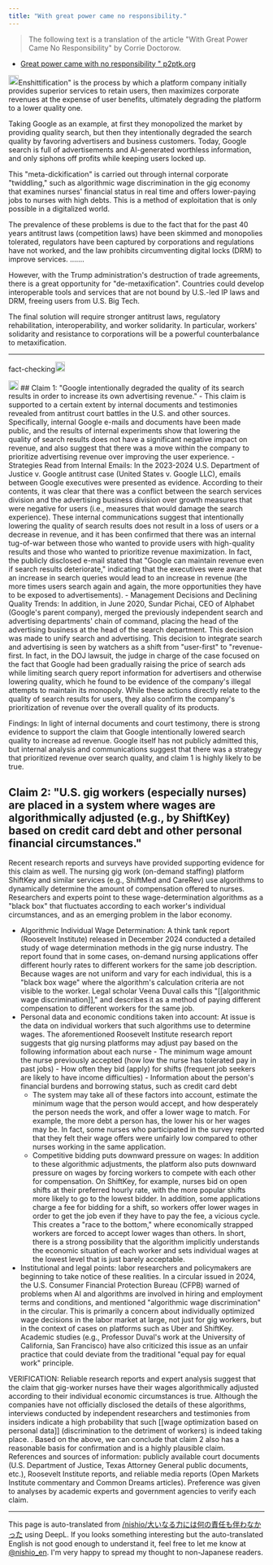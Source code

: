 ```yaml
---
title: "With great power came no responsibility."
---
```


> The following text is a translation of the article "With Great Power Came No Responsibility" by Corrie Doctorow.
- [Great power came with no responsibility " p2ptk.org](https://p2ptk.org/monopoly/5369)

<img src='https://scrapbox.io/api/pages/nishio-en/GPT-4.5/icon' alt='GPT-4.5.icon' height="19.5"/>Enshittification" is the process by which a platform company initially provides superior services to retain users, then maximizes corporate revenues at the expense of user benefits, ultimately degrading the platform to a lower quality one.

Taking Google as an example, at first they monopolized the market by providing quality search, but then they intentionally degraded the search quality by favoring advertisers and business customers. Today, Google search is full of advertisements and AI-generated worthless information, and only siphons off profits while keeping users locked up.

This "meta-dickification" is carried out through internal corporate "twiddling," such as algorithmic wage discrimination in the gig economy that examines nurses' financial status in real time and offers lower-paying jobs to nurses with high debts. This is a method of exploitation that is only possible in a digitalized world.

The prevalence of these problems is due to the fact that for the past 40 years antitrust laws (competition laws) have been skimmed and monopolies tolerated, regulators have been captured by corporations and regulations have not worked, and the law prohibits circumventing digital locks (DRM) to improve services. .......

However, with the Trump administration's destruction of trade agreements, there is a great opportunity for "de-metaxification". Countries could develop interoperable tools and services that are not bound by U.S.-led IP laws and DRM, freeing users from U.S. Big Tech.

The final solution will require stronger antitrust laws, regulatory rehabilitation, interoperability, and worker solidarity. In particular, workers' solidarity and resistance to corporations will be a powerful counterbalance to metaxification.

---
fact-checking<img src='https://scrapbox.io/api/pages/nishio-en/nishio/icon' alt='nishio.icon' height="19.5"/>

<img src='https://scrapbox.io/api/pages/nishio-en/DR/icon' alt='DR.icon' height="19.5"/>
## Claim 1: "Google intentionally degraded the quality of its search results in order to increase its own advertising revenue."
- This claim is supported to a certain extent by internal documents and testimonies revealed from antitrust court battles in the U.S. and other sources. Specifically, internal Google e-mails and documents have been made public, and the results of internal experiments show that lowering the quality of search results does not have a significant negative impact on revenue, and also suggest that there was a move within the company to prioritize advertising revenue over improving the user experience.
    - Strategies Read from Internal Emails: In the 2023-2024 U.S. Department of Justice v. Google antitrust case (United States v. Google LLC), emails between Google executives were presented as evidence. According to their contents, it was clear that there was a conflict between the search services division and the advertising business division over growth measures that were negative for users (i.e., measures that would damage the search experience). These internal communications suggest that intentionally lowering the quality of search results does not result in a loss of users or a decrease in revenue, and it has been confirmed that there was an internal tug-of-war between those who wanted to provide users with high-quality results and those who wanted to prioritize revenue maximization. In fact, the publicly disclosed e-mail stated that "Google can maintain revenue even if search results deteriorate," indicating that the executives were aware that an increase in search queries would lead to an increase in revenue (the more times users search again and again, the more opportunities they have to be exposed to advertisements).
    - Management Decisions and Declining Quality Trends: In addition, in June 2020, Sundar Pichai, CEO of Alphabet (Google's parent company), merged the previously independent search and advertising departments' chain of command, placing the head of the advertising business at the head of the search department. This decision was made to unify search and advertising. This decision to integrate search and advertising is seen by watchers as a shift from "user-first" to "revenue-first. In fact, in the DOJ lawsuit, the judge in charge of the case focused on the fact that Google had been gradually raising the price of search ads while limiting search query report information for advertisers and otherwise lowering quality, which he found to be evidence of the company's illegal attempts to maintain its monopoly. While these actions directly relate to the quality of search results for users, they also confirm the company's prioritization of revenue over the overall quality of its products.

Findings: In light of internal documents and court testimony, there is strong evidence to support the claim that Google intentionally lowered search quality to increase ad revenue. Google itself has not publicly admitted this, but internal analysis and communications suggest that there was a strategy that prioritized revenue over search quality, and claim 1 is highly likely to be true.

## Claim 2: "U.S. gig workers (especially nurses) are placed in a system where wages are algorithmically adjusted (e.g., by ShiftKey) based on credit card debt and other personal financial circumstances."
Recent research reports and surveys have provided supporting evidence for this claim as well. The nursing gig work (on-demand staffing) platform ShiftKey and similar services (e.g., ShiftMed and CareRev) use algorithms to dynamically determine the amount of compensation offered to nurses. Researchers and experts point to these wage-determination algorithms as a "black box" that fluctuates according to each worker's individual circumstances, and as an emerging problem in the labor economy.

- Algorithmic Individual Wage Determination: A think tank report (Roosevelt Institute) released in December 2024 conducted a detailed study of wage determination methods in the gig nurse industry. The report found that in some cases, on-demand nursing applications offer different hourly rates to different workers for the same job description. Because wages are not uniform and vary for each individual, this is a "black box wage" where the algorithm's calculation criteria are not visible to the worker. Legal scholar Veena Duval calls this "[[algorithmic wage discrimination]]," and describes it as a method of paying different compensation to different workers for the same job.
- Personal data and economic conditions taken into account: At issue is the data on individual workers that such algorithms use to determine wages. The aforementioned Roosevelt Institute research report suggests that gig nursing platforms may adjust pay based on the following information about each nurse
        - The minimum wage amount the nurse previously accepted (how low the nurse has tolerated pay in past jobs)
        - How often they bid (apply) for shifts (frequent job seekers are likely to have income difficulties)
        - Information about the person's financial burdens and borrowing status, such as credit card debt
    - The system may take all of these factors into account, estimate the minimum wage that the person would accept, and how desperately the person needs the work, and offer a lower wage to match. For example, the more debt a person has, the lower his or her wages may be. In fact, some nurses who participated in the survey reported that they felt their wage offers were unfairly low compared to other nurses working in the same application.
    - Competitive bidding puts downward pressure on wages: In addition to these algorithmic adjustments, the platform also puts downward pressure on wages by forcing workers to compete with each other for compensation. On ShiftKey, for example, nurses bid on open shifts at their preferred hourly rate, with the more popular shifts more likely to go to the lowest bidder. In addition, some applications charge a fee for bidding for a shift, so workers offer lower wages in order to get the job even if they have to pay the fee, a vicious cycle. This creates a "race to the bottom," where economically strapped workers are forced to accept lower wages than others. In short, there is a strong possibility that the algorithm implicitly understands the economic situation of each worker and sets individual wages at the lowest level that is just barely acceptable.
- Institutional and legal points: labor researchers and policymakers are beginning to take notice of these realities. In a circular issued in 2024, the U.S. Consumer Financial Protection Bureau (CFPB) warned of problems when AI and algorithms are involved in hiring and employment terms and conditions, and mentioned "algorithmic wage discrimination" in the circular. This is primarily a concern about individually optimized wage decisions in the labor market at large, not just for gig workers, but in the context of cases on platforms such as Uber and ShiftKey. Academic studies (e.g., Professor Duval's work at the University of California, San Francisco) have also criticized this issue as an unfair practice that could deviate from the traditional "equal pay for equal work" principle.

VERIFICATION: Reliable research reports and expert analysis suggest that the claim that gig-worker nurses have their wages algorithmically adjusted according to their individual economic circumstances is true. Although the companies have not officially disclosed the details of these algorithms, interviews conducted by independent researchers and testimonies from insiders indicate a high probability that such [[wage optimization based on personal data]] (discrimination to the detriment of workers) is indeed taking place. . Based on the above, we can conclude that claim 2 also has a reasonable basis for confirmation and is a highly plausible claim. References and sources of information: publicly available court documents (U.S. Department of Justice, Texas Attorney General public documents, etc.), Roosevelt Institute reports, and reliable media reports (Open Markets Institute commentary and Common Dreams articles). Preference was given to analyses by academic experts and government agencies to verify each claim.

---
This page is auto-translated from [/nishio/大いなる力には何の責任も伴わなかった](https://scrapbox.io/nishio/大いなる力には何の責任も伴わなかった) using DeepL. If you looks something interesting but the auto-translated English is not good enough to understand it, feel free to let me know at [@nishio_en](https://twitter.com/nishio_en). I'm very happy to spread my thought to non-Japanese readers.
